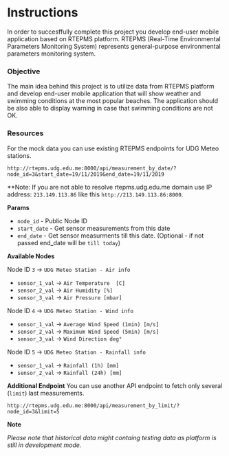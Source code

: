 # Instructions
In order to succesffully complete this project you develop end-user mobile application based on RTEPMS platform. RTEPMS (Real-Time Environmental Parameters Monitoring System) represents general-purpose environmental parameters monitoring system.

### Objective
The main idea behind this project is to utilize data from RTEPMS platform and develop end-user mobile application that will show weather and swimming conditions at the most popular beaches.
The application should be also able to display warning in case that swimming conditions are not OK.

### Resources

For the mock data you can use existing RTEPMS endpoints for UDG Meteo stations.

```
http://rtepms.udg.edu.me:8000/api/measurement_by_date/?node_id=3&start_date=19/11/2019&end_date=19/11/2019
```
**Note: If you are not able to resolve rtepms.udg.edu.me domain use IP address: `213.149.113.86` like this `http://213.149.113.86:8000`.

**Params**
  - `node_id` - Public Node ID
  - `start_date` - Get sensor measurements from this date
  - `end_date` - Get sensor measurments till this date. (Optional - if not passed end_date will be `till today`)
  
**Available Nodes**

Node ID `3` -> `UDG Meteo Station - Air info`
  
- `sensor_1_val` -> `Air Temperature  [C]`
- `sensor_2_val` -> `Air Humidity [%]`
- `sensor_3_val` -> `Air Pressure [mbar]`

Node ID `4` -> `UDG Meteo Station - Wind info`
  
- `sensor_1_val` -> `Average Wind Speed (1min) [m/s]`
- `sensor_2_val` -> `Maximum Wind Speed (5min) [m/s]`
- `sensor_3_val` -> `Wind Direction deg°`
   
Node ID `5` -> `UDG Meteo Station - Rainfall info`
  
- `sensor_1_val` -> `Rainfall (1h) [mm]`
- `sensor_2_val` -> `Rainfall (24h) [mm]`
  
**Additional Endpoint**
You can use another API endpoint to fetch only several (`limit`) last measurements.
```
http://rtepms.udg.edu.me:8000/api/measurement_by_limit/?node_id=3&limit=5
```
**Note**

_Please note that historical data might containg testing data as platform is still in development mode._


